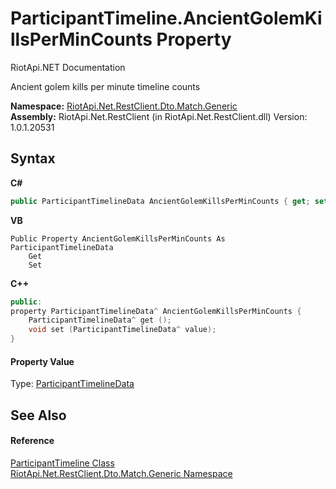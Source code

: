 # ParticipantTimeline.AncientGolemKillsPerMinCounts Property 
RiotApi.NET Documentation 

Ancient golem kills per minute timeline counts

**Namespace:**&nbsp;<a href="f4767f78-ec21-8fc9-5619-34d53bfe8e2e">RiotApi.Net.RestClient.Dto.Match.Generic</a><br />**Assembly:**&nbsp;RiotApi.Net.RestClient (in RiotApi.Net.RestClient.dll) Version: 1.0.1.20531

## Syntax

**C#**<br />
``` C#
public ParticipantTimelineData AncientGolemKillsPerMinCounts { get; set; }
```

**VB**<br />
``` VB
Public Property AncientGolemKillsPerMinCounts As ParticipantTimelineData
	Get
	Set
```

**C++**<br />
``` C++
public:
property ParticipantTimelineData^ AncientGolemKillsPerMinCounts {
	ParticipantTimelineData^ get ();
	void set (ParticipantTimelineData^ value);
}
```


#### Property Value
Type: <a href="219c7ebb-c1d2-4a20-a6ad-03260c28d7b4">ParticipantTimelineData</a>

## See Also


#### Reference
<a href="20dfe1bb-bad6-acf7-9647-78f9f4fbab4b">ParticipantTimeline Class</a><br /><a href="f4767f78-ec21-8fc9-5619-34d53bfe8e2e">RiotApi.Net.RestClient.Dto.Match.Generic Namespace</a><br />